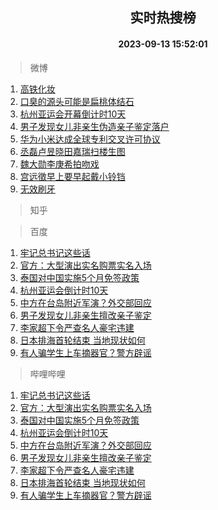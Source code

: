 <div align="center"><h2>实时热搜榜</h2><h4>2023-09-13 15:52:01</h4></div>

> 微博  

1. [高铁化妆](https://s.weibo.com/weibo?q=%23%E9%AB%98%E9%93%81%E5%8C%96%E5%A6%86%23&t=31&band_rank=1&Refer=top)<br />
2. [口臭的源头可能是扁桃体结石](https://s.weibo.com/weibo?q=%23%E5%8F%A3%E8%87%AD%E7%9A%84%E6%BA%90%E5%A4%B4%E5%8F%AF%E8%83%BD%E6%98%AF%E6%89%81%E6%A1%83%E4%BD%93%E7%BB%93%E7%9F%B3%23&t=31&band_rank=2&Refer=top)<br />
3. [杭州亚运会开幕倒计时10天](https://s.weibo.com/weibo?q=%23%E6%9D%AD%E5%B7%9E%E4%BA%9A%E8%BF%90%E4%BC%9A%E5%BC%80%E5%B9%95%E5%80%92%E8%AE%A1%E6%97%B610%E5%A4%A9%23&t=31&band_rank=3&Refer=top)<br />
4. [男子发现女儿非亲生伪造亲子鉴定落户](https://s.weibo.com/weibo?q=%23%E7%94%B7%E5%AD%90%E5%8F%91%E7%8E%B0%E5%A5%B3%E5%84%BF%E9%9D%9E%E4%BA%B2%E7%94%9F%E4%BC%AA%E9%80%A0%E4%BA%B2%E5%AD%90%E9%89%B4%E5%AE%9A%E8%90%BD%E6%88%B7%23&t=31&band_rank=4&Refer=top)<br />
5. [华为小米达成全球专利交叉许可协议](https://s.weibo.com/weibo?q=%23%E5%8D%8E%E4%B8%BA%E5%B0%8F%E7%B1%B3%E8%BE%BE%E6%88%90%E5%85%A8%E7%90%83%E4%B8%93%E5%88%A9%E4%BA%A4%E5%8F%89%E8%AE%B8%E5%8F%AF%E5%8D%8F%E8%AE%AE%23&t=31&band_rank=5&Refer=top)<br />
6. [丞磊卢昱晓田嘉瑞扫楼生图](https://s.weibo.com/weibo?q=%23%E4%B8%9E%E7%A3%8A%E5%8D%A2%E6%98%B1%E6%99%93%E7%94%B0%E5%98%89%E7%91%9E%E6%89%AB%E6%A5%BC%E7%94%9F%E5%9B%BE%23&t=31&band_rank=6&Refer=top)<br />
7. [魏大勋李庚希拍吻戏](https://s.weibo.com/weibo?q=%23%E9%AD%8F%E5%A4%A7%E5%8B%8B%E6%9D%8E%E5%BA%9A%E5%B8%8C%E6%8B%8D%E5%90%BB%E6%88%8F%23&t=31&band_rank=7&Refer=top)<br />
8. [宫远徵早上要早起戴小铃铛](https://s.weibo.com/weibo?q=%23%E5%AE%AB%E8%BF%9C%E5%BE%B5%E6%97%A9%E4%B8%8A%E8%A6%81%E6%97%A9%E8%B5%B7%E6%88%B4%E5%B0%8F%E9%93%83%E9%93%9B%23&t=31&band_rank=8&Refer=top)<br />
9. [无效刷牙](https://s.weibo.com/weibo?q=%E6%97%A0%E6%95%88%E5%88%B7%E7%89%99&t=31&band_rank=9&Refer=top)<br />

> 知乎  


> 百度  

1. [牢记总书记这些话](https://www.baidu.com/s?wd=%E7%89%A2%E8%AE%B0%E6%80%BB%E4%B9%A6%E8%AE%B0%E8%BF%99%E4%BA%9B%E8%AF%9D&sa=fyb_news&rsv_dl=fyb_news)<br />
2. [官方：大型演出实名购票实名入场](https://www.baidu.com/s?wd=%E5%AE%98%E6%96%B9%EF%BC%9A%E5%A4%A7%E5%9E%8B%E6%BC%94%E5%87%BA%E5%AE%9E%E5%90%8D%E8%B4%AD%E7%A5%A8%E5%AE%9E%E5%90%8D%E5%85%A5%E5%9C%BA&sa=fyb_news&rsv_dl=fyb_news)<br />
3. [泰国对中国实施5个月免签政策](https://www.baidu.com/s?wd=%E6%B3%B0%E5%9B%BD%E5%AF%B9%E4%B8%AD%E5%9B%BD%E5%AE%9E%E6%96%BD5%E4%B8%AA%E6%9C%88%E5%85%8D%E7%AD%BE%E6%94%BF%E7%AD%96&sa=fyb_news&rsv_dl=fyb_news)<br />
4. [杭州亚运会倒计时10天](https://www.baidu.com/s?wd=%E6%9D%AD%E5%B7%9E%E4%BA%9A%E8%BF%90%E4%BC%9A%E5%80%92%E8%AE%A1%E6%97%B610%E5%A4%A9&sa=fyb_news&rsv_dl=fyb_news)<br />
5. [中方在台岛附近军演？外交部回应](https://www.baidu.com/s?wd=%E4%B8%AD%E6%96%B9%E5%9C%A8%E5%8F%B0%E5%B2%9B%E9%99%84%E8%BF%91%E5%86%9B%E6%BC%94%EF%BC%9F%E5%A4%96%E4%BA%A4%E9%83%A8%E5%9B%9E%E5%BA%94&sa=fyb_news&rsv_dl=fyb_news)<br />
6. [男子发现女儿非亲生擅改亲子鉴定](https://www.baidu.com/s?wd=%E7%94%B7%E5%AD%90%E5%8F%91%E7%8E%B0%E5%A5%B3%E5%84%BF%E9%9D%9E%E4%BA%B2%E7%94%9F%E6%93%85%E6%94%B9%E4%BA%B2%E5%AD%90%E9%89%B4%E5%AE%9A&sa=fyb_news&rsv_dl=fyb_news)<br />
7. [李家超下令严查名人豪宅违建](https://www.baidu.com/s?wd=%E6%9D%8E%E5%AE%B6%E8%B6%85%E4%B8%8B%E4%BB%A4%E4%B8%A5%E6%9F%A5%E5%90%8D%E4%BA%BA%E8%B1%AA%E5%AE%85%E8%BF%9D%E5%BB%BA&sa=fyb_news&rsv_dl=fyb_news)<br />
8. [日本排海首轮结束 当地现状如何](https://www.baidu.com/s?wd=%E6%97%A5%E6%9C%AC%E6%8E%92%E6%B5%B7%E9%A6%96%E8%BD%AE%E7%BB%93%E6%9D%9F+%E5%BD%93%E5%9C%B0%E7%8E%B0%E7%8A%B6%E5%A6%82%E4%BD%95&sa=fyb_news&rsv_dl=fyb_news)<br />
9. [有人骗学生上车摘器官？警方辟谣](https://www.baidu.com/s?wd=%E6%9C%89%E4%BA%BA%E9%AA%97%E5%AD%A6%E7%94%9F%E4%B8%8A%E8%BD%A6%E6%91%98%E5%99%A8%E5%AE%98%EF%BC%9F%E8%AD%A6%E6%96%B9%E8%BE%9F%E8%B0%A3&sa=fyb_news&rsv_dl=fyb_news)<br />

> 哔哩哔哩  

1. [牢记总书记这些话](https://www.baidu.com/s?wd=%E7%89%A2%E8%AE%B0%E6%80%BB%E4%B9%A6%E8%AE%B0%E8%BF%99%E4%BA%9B%E8%AF%9D&sa=fyb_news&rsv_dl=fyb_news)<br />
2. [官方：大型演出实名购票实名入场](https://www.baidu.com/s?wd=%E5%AE%98%E6%96%B9%EF%BC%9A%E5%A4%A7%E5%9E%8B%E6%BC%94%E5%87%BA%E5%AE%9E%E5%90%8D%E8%B4%AD%E7%A5%A8%E5%AE%9E%E5%90%8D%E5%85%A5%E5%9C%BA&sa=fyb_news&rsv_dl=fyb_news)<br />
3. [泰国对中国实施5个月免签政策](https://www.baidu.com/s?wd=%E6%B3%B0%E5%9B%BD%E5%AF%B9%E4%B8%AD%E5%9B%BD%E5%AE%9E%E6%96%BD5%E4%B8%AA%E6%9C%88%E5%85%8D%E7%AD%BE%E6%94%BF%E7%AD%96&sa=fyb_news&rsv_dl=fyb_news)<br />
4. [杭州亚运会倒计时10天](https://www.baidu.com/s?wd=%E6%9D%AD%E5%B7%9E%E4%BA%9A%E8%BF%90%E4%BC%9A%E5%80%92%E8%AE%A1%E6%97%B610%E5%A4%A9&sa=fyb_news&rsv_dl=fyb_news)<br />
5. [中方在台岛附近军演？外交部回应](https://www.baidu.com/s?wd=%E4%B8%AD%E6%96%B9%E5%9C%A8%E5%8F%B0%E5%B2%9B%E9%99%84%E8%BF%91%E5%86%9B%E6%BC%94%EF%BC%9F%E5%A4%96%E4%BA%A4%E9%83%A8%E5%9B%9E%E5%BA%94&sa=fyb_news&rsv_dl=fyb_news)<br />
6. [男子发现女儿非亲生擅改亲子鉴定](https://www.baidu.com/s?wd=%E7%94%B7%E5%AD%90%E5%8F%91%E7%8E%B0%E5%A5%B3%E5%84%BF%E9%9D%9E%E4%BA%B2%E7%94%9F%E6%93%85%E6%94%B9%E4%BA%B2%E5%AD%90%E9%89%B4%E5%AE%9A&sa=fyb_news&rsv_dl=fyb_news)<br />
7. [李家超下令严查名人豪宅违建](https://www.baidu.com/s?wd=%E6%9D%8E%E5%AE%B6%E8%B6%85%E4%B8%8B%E4%BB%A4%E4%B8%A5%E6%9F%A5%E5%90%8D%E4%BA%BA%E8%B1%AA%E5%AE%85%E8%BF%9D%E5%BB%BA&sa=fyb_news&rsv_dl=fyb_news)<br />
8. [日本排海首轮结束 当地现状如何](https://www.baidu.com/s?wd=%E6%97%A5%E6%9C%AC%E6%8E%92%E6%B5%B7%E9%A6%96%E8%BD%AE%E7%BB%93%E6%9D%9F+%E5%BD%93%E5%9C%B0%E7%8E%B0%E7%8A%B6%E5%A6%82%E4%BD%95&sa=fyb_news&rsv_dl=fyb_news)<br />
9. [有人骗学生上车摘器官？警方辟谣](https://www.baidu.com/s?wd=%E6%9C%89%E4%BA%BA%E9%AA%97%E5%AD%A6%E7%94%9F%E4%B8%8A%E8%BD%A6%E6%91%98%E5%99%A8%E5%AE%98%EF%BC%9F%E8%AD%A6%E6%96%B9%E8%BE%9F%E8%B0%A3&sa=fyb_news&rsv_dl=fyb_news)<br />
